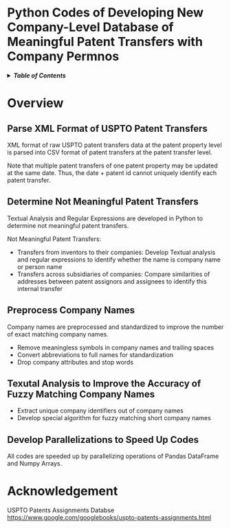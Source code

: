 # Python Codes of Developing New Company-Level Database of Meaningful Patent Transfers with Company Permnos

<details>
<summary><strong><em>Table of Contents</em></strong></summary>

- [Overview](#overview)
  - [Parse XML Format of USPTO Patent Transfers](#Parse XML Format of USPTO Patent Transfers)
  - [Determine Not Meaningful Patent Transfers](#Determine Not Meaningful Patent Transfers)
  - [Preprocess Company Names](#Preprocess Company Names)
  - [Texutal Analysis to Improve the Accuracy of Fuzzy Matching Company Names](#Texutal Analysis to Improve the Accuracy of Fuzzy Matching Company Names)
  - [Develop Parallelizations to Speed Up Codes](#Develop Parallelizations to Speed Up Codes)
  
- [Acknowledgement](#acknowledgement)

</details>

# Overview

## Parse XML Format of USPTO Patent Transfers
XML format of raw USPTO patent transfers data at the patent property level is parsed into CSV format of patent transfers at the patent transfer level. 

Note that multiple patent transfers of one patent property may be updated at the same date. Thus, the date + patent id cannot uniquely identify each patent transfer. 

## Determine Not Meaningful Patent Transfers 
Textual Analysis and Regular Expressions are developed in Python to determine not meaningful patent transfers.

Not Meaningful Patent Transfers:
* Transfers from inventors to their companies: Develop Textual analysis and regular expressions to identify whether the name is company name or person name
* Transfers across subsidiaries of companies: Compare similarities of addresses between patent assignors and assignees to identify this internal transfer

## Preprocess Company Names
Company names are preprocessed and standardized to improve the number of exact matching company names.
* Remove meaningless symbols in company names and trailing spaces
* Convert abbreviations to full names for standardization
* Drop company attributes and stop words

## Texutal Analysis to Improve the Accuracy of Fuzzy Matching Company Names
* Extract unique company identifiers out of company names 
* Develop special algorithm for fuzzy matching short company names 

## Develop Parallelizations to Speed Up Codes
All codes are speeded up by parallelizing operations of Pandas DataFrame and Numpy Arrays.

# Acknowledgement
USPTO Patents Assignments Databse https://www.google.com/googlebooks/uspto-patents-assignments.html
